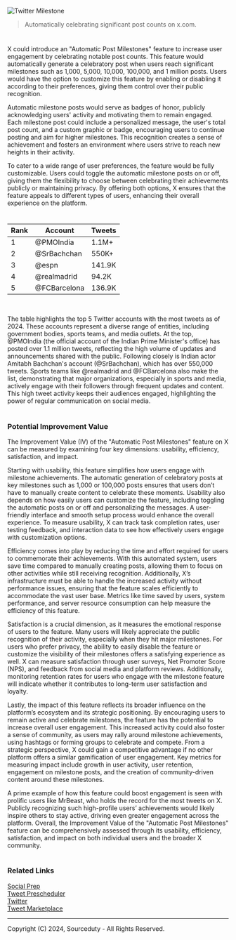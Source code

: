 ![Twitter Milestone](https://github.com/sourceduty/Automatic_X_Milestones/assets/123030236/c5c5b98e-cc8c-4c03-afad-2cba2d7444d6)

> Automatically celebrating significant post counts on x.com.

#

X could introduce an "Automatic Post Milestones" feature to increase user engagement by celebrating notable post counts. This feature would automatically generate a celebratory post when users reach significant milestones such as 1,000, 5,000, 10,000, 100,000, and 1 million posts. Users would have the option to customize this feature by enabling or disabling it according to their preferences, giving them control over their public recognition.

Automatic milestone posts would serve as badges of honor, publicly acknowledging users' activity and motivating them to remain engaged. Each milestone post could include a personalized message, the user's total post count, and a custom graphic or badge, encouraging users to continue posting and aim for higher milestones. This recognition creates a sense of achievement and fosters an environment where users strive to reach new heights in their activity.

To cater to a wide range of user preferences, the feature would be fully customizable. Users could toggle the automatic milestone posts on or off, giving them the flexibility to choose between celebrating their achievements publicly or maintaining privacy. By offering both options, X ensures that the feature appeals to different types of users, enhancing their overall experience on the platform.

#

| Rank | Account            | Tweets       |
|------|--------------------|--------------|
| 1    | @PMOIndia           | 1.1M+        |
| 2    | @SrBachchan         | 550K+        |
| 3    | @espn               | 141.9K       |
| 4    | @realmadrid         | 94.2K        |
| 5    | @FCBarcelona        | 136.9K       |

<br>

The table highlights the top 5 Twitter accounts with the most tweets as of 2024. These accounts represent a diverse range of entities, including government bodies, sports teams, and media outlets. At the top, @PMOIndia (the official account of the Indian Prime Minister's office) has posted over 1.1 million tweets, reflecting the high volume of updates and announcements shared with the public. Following closely is Indian actor Amitabh Bachchan's account (@SrBachchan), which has over 550,000 tweets. Sports teams like @realmadrid and @FCBarcelona also make the list, demonstrating that major organizations, especially in sports and media, actively engage with their followers through frequent updates and content. This high tweet activity keeps their audiences engaged, highlighting the power of regular communication on social media.

#
### Potential Improvement Value

The Improvement Value (IV) of the "Automatic Post Milestones" feature on X can be measured by examining four key dimensions: usability, efficiency, satisfaction, and impact.

Starting with usability, this feature simplifies how users engage with milestone achievements. The automatic generation of celebratory posts at key milestones such as 1,000 or 100,000 posts ensures that users don’t have to manually create content to celebrate these moments. Usability also depends on how easily users can customize the feature, including toggling the automatic posts on or off and personalizing the messages. A user-friendly interface and smooth setup process would enhance the overall experience. To measure usability, X can track task completion rates, user testing feedback, and interaction data to see how effectively users engage with customization options.

Efficiency comes into play by reducing the time and effort required for users to commemorate their achievements. With this automated system, users save time compared to manually creating posts, allowing them to focus on other activities while still receiving recognition. Additionally, X’s infrastructure must be able to handle the increased activity without performance issues, ensuring that the feature scales efficiently to accommodate the vast user base. Metrics like time saved by users, system performance, and server resource consumption can help measure the efficiency of this feature.

Satisfaction is a crucial dimension, as it measures the emotional response of users to the feature. Many users will likely appreciate the public recognition of their activity, especially when they hit major milestones. For users who prefer privacy, the ability to easily disable the feature or customize the visibility of their milestones offers a satisfying experience as well. X can measure satisfaction through user surveys, Net Promoter Score (NPS), and feedback from social media and platform reviews. Additionally, monitoring retention rates for users who engage with the milestone feature will indicate whether it contributes to long-term user satisfaction and loyalty.

Lastly, the impact of this feature reflects its broader influence on the platform’s ecosystem and its strategic positioning. By encouraging users to remain active and celebrate milestones, the feature has the potential to increase overall user engagement. This increased activity could also foster a sense of community, as users may rally around milestone achievements, using hashtags or forming groups to celebrate and compete. From a strategic perspective, X could gain a competitive advantage if no other platform offers a similar gamification of user engagement. Key metrics for measuring impact include growth in user activity, user retention, engagement on milestone posts, and the creation of community-driven content around these milestones.

A prime example of how this feature could boost engagement is seen with prolific users like MrBeast, who holds the record for the most tweets on X. Publicly recognizing such high-profile users’ achievements would likely inspire others to stay active, driving even greater engagement across the platform. Overall, the Improvement Value of the "Automatic Post Milestones" feature can be comprehensively assessed through its usability, efficiency, satisfaction, and impact on both individual users and the broader X community.

#
### Related Links

[Social Prep](https://github.com/sourceduty/Social_Prep)
<br>
[Tweet Prescheduler](https://github.com/sourceduty/Tweet_Prescheduler)
<br>
[Twitter](https://github.com/sourceduty/Twitter)
<br>
[Tweet Marketplace](https://github.com/sourceduty/Tweet_Marketplace)

***
Copyright (C) 2024, Sourceduty - All Rights Reserved.
